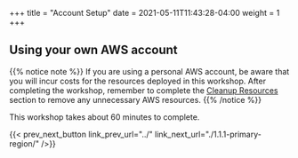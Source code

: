 +++
title = "Account Setup"
date =  2021-05-11T11:43:28-04:00
weight = 1
+++

## Using your own AWS account

{{% notice note %}}
If you are using a personal AWS account, be aware that you will incur costs for the resources deployed in this workshop. After completing the workshop, remember to complete the [Cleanup Resources](../../cleanup/) section to remove any unnecessary AWS resources.
{{% /notice %}}

This workshop takes about 60 minutes to complete. 

{{< prev_next_button link_prev_url="../" link_next_url="./1.1.1-primary-region/" />}}
